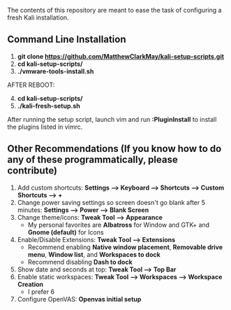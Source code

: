 The contents of this repository are meant to ease the task of configuring a fresh Kali installation.

Command Line Installation
-------------------------------------------------------------------
1. **git clone https://github.com/MatthewClarkMay/kali-setup-scripts.git**
2. **cd kali-setup-scripts/**
3. **./vmware-tools-install.sh**

AFTER REBOOT:

4. **cd kali-setup-scripts/**
5. **./kali-fresh-setup.sh**

After running the setup script, launch vim and run **:PluginInstall** to install the plugins listed in vimrc.

Other Recommendations (If you know how to do any of these programmatically, please contribute)
-------------------------------------------------------------------
1. Add custom shortcuts: **Settings --> Keyboard --> Shortcuts --> Custom Shortcuts --> +**
2. Change power saving settings so screen doesn't go blank after 5 minutes: **Settings --> Power --> Blank Screen**
3. Change theme/icons: **Tweak Tool --> Appearance**
    * My personal favorites are **Albatross** for Window and GTK+ and **Gnome (default)** for Icons
4. Enable/Disable Extensions: **Tweak Tool --> Extensions**
    * Recommend enabling **Native window placement**, **Removable drive menu**, **Window list**, and **Workspaces to dock**
    * Recommend disabling **Dash to dock**
5. Show date and seconds at top: **Tweak Tool --> Top Bar**
6. Enable static workspaces: **Tweak Tool --> Workspaces --> Workspace Creation**
    * I prefer 6
7. Configure OpenVAS: **Openvas initial setup**

